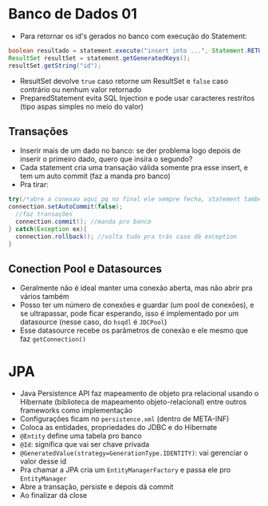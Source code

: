 # Banco de Dados 01

- Para retornar os id's gerados no banco com execução do Statement:
```java
boolean resultado = statement.execute("insert into ...", Statement.RETURN_GENERATED_KEYS);
ResultSet resultSet = statement.getGeneratedKeys();
resultSet.getString("id");
```
- ResultSet devolve ```true``` caso retorne um ResultSet e ```false``` caso contrário ou nenhum valor retornado
- PreparedStatement evita SQL Injection e pode usar caracteres restritos (tipo aspas simples no meio do valor)

## Transações
- Inserir mais de um dado no banco: se der problema logo depois de inserir o primeiro dado, quero que insira o segundo?
 - Cada statement cria uma transação válida somente pra esse insert, e tem um auto commit (faz a manda pro banco)
- Pra tirar:
```java
try(/*abre a conexao aqui pq no final ele sempre fecha, statement também*/){
connection.setAutoCommit(false);
  //faz transações
  connection.commit(); //manda pro banco
} catch(Exception ex){
  connection.rollback(); //volta tudo pra trás caso dê exception
}
```

## Conection Pool e Datasources
- Geralmente não é ideal manter uma conexão aberta, mas não abrir pra vários também
- Posso ter um número de conexões e guardar (um pool de conexões), e se ultrapassar, pode ficar esperando, isso é implementado por um datasource (nesse caso, do ```hsqdl``` é ```JDCPool```)
 - Esse datasource recebe os parâmetros de conexão e ele mesmo que faz ```getConnection()```

# JPA
- Java Persistence API faz mapeamento de objeto pra relacional usando o Hibernate (biblioteca de mapeamento objeto-relacional) entre outros frameworks como implementação
- Configurações ficam no ```persistence.xml``` (dentro de META-INF)
- Coloca as entidades, propriedades do JDBC e do Hibernate
- ```@Entity``` define uma tabela pro banco
- ```@Id```: significa que vai ser chave privada
- ```@GeneratedValue(strategy=GenerationType.IDENTITY)```: vai gerenciar o valor desse id
- Pra chamar a JPA cria um ```EntityManagerFactory``` e passa ele pro ```EntityManager```
- Abre a transação, persiste e depois dá commit
- Ao finalizar dá close
